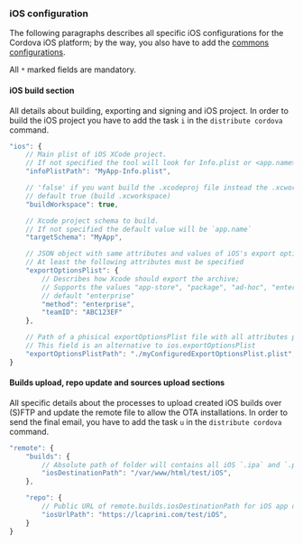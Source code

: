 ### iOS configuration

The following paragraphs describes all specific iOS configurations for the Cordova iOS platform; by the way, you also have to add the [commons configurations](./commons-readme.md).

All `*` marked fields are mandatory.

#### iOS build section

All details about building, exporting and signing and iOS project.
In order to build the iOS project you have to add the task `i` in the `distribute cordova` command.

```js
"ios": {
    // Main plist of iOS XCode project.
    // If not specified the tool will look for Info.plist or <app.name>-Info.plist
    "infoPlistPath": "MyApp-Info.plist",

    // 'false' if you want build the .xcodeproj file instead the .xcworkspace.
    // default true (build .xcworkspace)
    "buildWorkspace": true,

    // Xcode project schema to build.
    // If not specified the default value will be `app.name`
    "targetSchema": "MyApp",

    // JSON object with same attributes and values of iOS's export options plist file (`xcodebuild --help` to view all docs)
    // At least the following attributes must be specified
    "exportOptionsPlist": {
        // Describes how Xcode should export the archive;
        // Supports the values "app-store", "package", "ad-hoc", "enterprise", "development", "developer-id"
        // default "enterprise"
        "method": "enterprise",
        "teamID": "ABC123EF"
    },

    // Path of a phisical exportOptionsPlist file with all attributes properly configured.
    // This field is an alternative to ios.exportOptionsPlist
    "exportOptionsPlistPath": "./myConfiguredExportOptionsPlist.plist",
}
```

#### Builds upload, repo update and sources upload sections

All specific details about the processes to upload created iOS builds over (S)FTP and update the remote file to allow the OTA installations.
In order to send the final email, you have to add the task `u` in the `distribute cordova` command.

```js
"remote": {
    "builds": {
        // Absolute path of folder will contains all iOS `.ipa` and `.plist` files
        "iosDestinationPath": "/var/www/html/test/iOS",
    },

    "repo": {
        // Public URL of remote.builds.iosDestinationPath for iOS app download
        "iosUrlPath": "https://lcaprini.com/test/iOS",
    }
}
```
